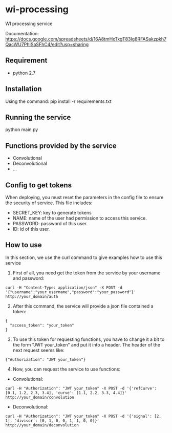 # wi-processing
WI processing service

Documentation: https://docs.google.com/spreadsheets/d/16A8tmHxTxgT83Ig8RFASakzpkh7QacWU7PhISaSFhC4/edit?usp=sharing

## Requirement
- python 2.7

## Installation
Using the command: pip install -r requirements.txt

## Running the service
python main.py

## Functions provided by the service
- Convolutional
- Deconvolutional
- ...

## Config to get tokens
When deploying, you must reset the parameters in the config file to ensure the security of service. This file includes:
- SECRET_KEY: key to generate tokens
- NAME: name of the user had permission to access this service.
- PASSWORD: password of this user.
- ID: id of this user.

## How to use
In this section, we use the curl command to give examples how to use this service

1. First of all, you need get the token from the service by your username and password:
```
curl -H "Content-Type: application/json" -X POST -d '{"username":"your_username","password":"your_password"}' http://your_domain/auth
```
2. After this command, the service will provide a json file contained a token:
```
{
  "access_token": "your_token"
}
```

3. To use this token for requesting functions, you have to change it a bit to the form "JWT your_token" and put it into a header. The header of the next request seems like:
```
{"Authorization": "JWT your_token"}
```

4. Now, you can request the service to use functions:
- Convolutional:
```
curl -H "Authorization": "JWT your_token" -X POST -d '{'refCurve': [0.1, 1.2, 2.3, 3.4], 'curve': [1.1, 2.2, 3.3, 4.4]}' http://your_domain/convolution
```
- Deconvolutional:
```
curl -H "Authorization": "JWT your_token" -X POST -d '{'signal': [2, 1], 'divisor': [0, 1, 0, 0, 1, 1, 0, 0]}' http://your_domain/deconvolution
```
